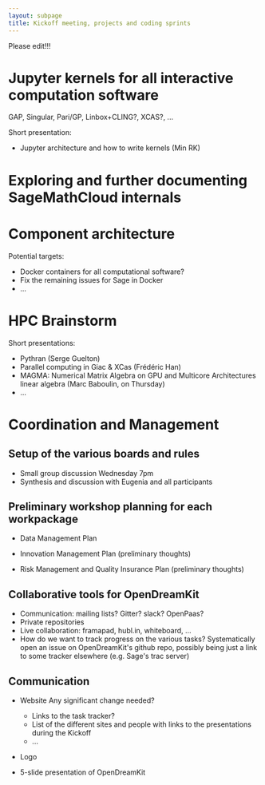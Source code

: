 ```yaml
---
layout: subpage
title: Kickoff meeting, projects and coding sprints
---
```


Please edit!!!

# Jupyter kernels for all interactive computation software

GAP, Singular, Pari/GP, Linbox+CLING?, XCAS?, ...

Short presentation:

- Jupyter architecture and how to write kernels (Min RK)

# Exploring and further documenting SageMathCloud internals

# Component architecture

Potential targets:

- Docker containers for all computational software?
- Fix the remaining issues for Sage in Docker
- ...

# HPC Brainstorm

Short presentations:

- Pythran (Serge Guelton)
- Parallel computing in Giac & XCas (Frédéric Han)
- MAGMA: Numerical Matrix Algebra on GPU and Multicore Architectures
  linear algebra (Marc Baboulin, on Thursday)
- ...

# Coordination and Management

## Setup of the various boards and rules

   - Small group discussion Wednesday 7pm
   - Synthesis and discussion with Eugenia and all participants

## Preliminary workshop planning for each workpackage

- Data Management Plan

- Innovation Management Plan (preliminary thoughts)

- Risk Management and Quality Insurance Plan (preliminary thoughts)

## Collaborative tools for OpenDreamKit

- Communication: mailing lists? Gitter? slack? OpenPaas?
- Private repositories
- Live collaboration: framapad, hubl.in, whiteboard, ...
- How do we want to track progress on the various tasks?
  Systematically open an issue on OpenDreamKit's github repo, possibly
  being just a link to some tracker elsewhere (e.g. Sage's trac
  server)

## Communication

- Website
  Any significant change needed?
  - Links to the task tracker?
  - List of the different sites and people
    with links to the presentations during the Kickoff
  - ...

- Logo
- 5-slide presentation of OpenDreamKit
